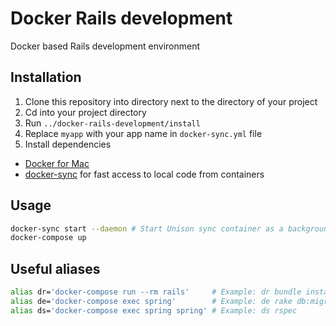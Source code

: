 # Docker Rails development

Docker based Rails development environment

## Installation

1. Clone this repository into directory next to the directory of your project
2. Cd into your project directory
3. Run `../docker-rails-development/install`
4. Replace `myapp` with your app name in `docker-sync.yml` file
4. Install dependencies
  * [Docker for Mac](https://docs.docker.com/docker-for-mac/)
  * [docker-sync](http://docker-sync.io) for fast access to local code from containers

## Usage

```sh
docker-sync start --daemon # Start Unison sync container as a background job
docker-compose up
```

## Useful aliases

```sh
alias dr='docker-compose run --rm rails'     # Example: dr bundle install
alias de='docker-compose exec spring'        # Example: de rake db:migrate
alias ds='docker-compose exec spring spring' # Example: ds rspec
```
